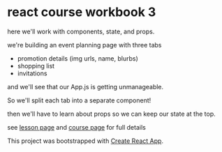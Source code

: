 # react course workbook 3

here we'll work with components, state, and props.

we're building an event planning page with three tabs

- promotion details (img urls, name, blurbs)
- shopping list
- invitations


and we'll see that our App.js is getting unmanageable.

So we'll split each tab into a separate component!

then we'll have to learn about props so we can keep our state at the top.


see [lesson page](https://github.com/nikfrank/react-course/blob/master/lessons/3.md)
and [course page](https://github.com/nikfrank/react-course) for full details


This project was bootstrapped with [Create React App](https://github.com/facebookincubator/create-react-app).
